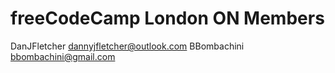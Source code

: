freeCodeCamp London ON Members
===
DanJFletcher dannyjfletcher@outlook.com
BBombachini bbombachini@gmail.com
